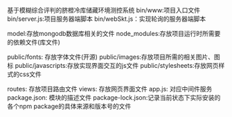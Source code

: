 基于模糊综合评判的脐橙冷库储藏环境测控系统
bin/www:项目入口文件
bin/server.js:项目服务器端脚本
bin/webSkt.js：实现轮询的服务器端脚本

model:存放mongodb数据库相关的文件
node_modules:存放项目运行时所需要的依赖文件(库文件)

public/fonts:  存放字体文件(开源)
public/images:存放项目所需的相关图片、图标
public/javascripts:存放实现界面交互的js文件
public/stylesheets:存放网页样式的css文件

routes: 存放项目路由文件
views:  存放网页界面文件
app.js: 对应中间件服务
package.json: 模块的描述文件
package-lock.json:记录当前状态下实际安装的各个npm package的具体来源和版本号的文件


